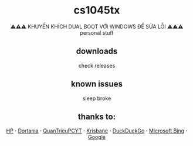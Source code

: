 <div align="center">

# cs1045tx
⚠️⚠️⚠️ KHUYẾN KHÍCH DUAL BOOT VỚI WINDOWS ĐỂ SỬA LỖI ⚠️⚠️⚠️
personal stuff

## downloads
check releases

## known issues  
sleep broke

## thanks to:
[HP](https://www.hp.com/vn-vi/home.html) **·** [Dortania](https://github.com/dortania) **·** [QuanTrieuPCYT](https://github.com/quantrieupcyt) **·** [Krisbane](https://github.com/krisbane) **·** [DuckDuckGo](https://duck.com) **·** [Microsoft Bing](https://bing.com) **·** [Google](https://google.com.vn)

</div>
